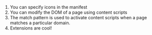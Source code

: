 1. You can specify icons in the manifest
2. You can modify the DOM of a page using content scripts
3. The match pattern is used to activate content scripts when a page matches a particular domain.
4. Extensions are cool!
